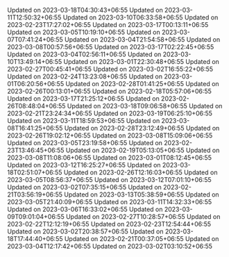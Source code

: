 
Updated on 2023-03-18T04:30:43+06:55
Updated on 2023-03-11T12:50:32+06:55
Updated on 2023-03-10T06:33:58+06:55
Updated on 2023-02-23T17:27:02+06:55
Updated on 2023-03-17T00:13:11+06:55
Updated on 2023-03-05T10:19:10+06:55
Updated on 2023-03-07T07:41:24+06:55
Updated on 2023-03-04T21:54:58+06:55
Updated on 2023-03-08T00:57:56+06:55
Updated on 2023-03-17T02:22:45+06:55
Updated on 2023-03-04T02:56:11+06:55
Updated on 2023-03-10T13:49:14+06:55
Updated on 2023-03-01T22:30:48+06:55
Updated on 2023-02-27T00:45:41+06:55
Updated on 2023-03-02T16:55:22+06:55
Updated on 2023-02-24T13:23:08+06:55
Updated on 2023-03-01T06:20:56+06:55
Updated on 2023-02-28T01:41:25+06:55
Updated on 2023-02-26T00:13:01+06:55
Updated on 2023-02-18T05:57:06+06:55
Updated on 2023-03-17T21:25:12+06:55
Updated on 2023-02-26T08:48:04+06:55
Updated on 2023-03-18T09:06:58+06:55
Updated on 2023-02-21T23:24:34+06:55
Updated on 2023-03-19T06:25:10+06:55
Updated on 2023-03-11T18:59:53+06:55
Updated on 2023-03-08T16:41:25+06:55
Updated on 2023-02-28T23:12:49+06:55
Updated on 2023-02-26T19:02:12+06:55
Updated on 2023-03-08T15:09:06+06:55
Updated on 2023-03-05T23:19:58+06:55
Updated on 2023-02-23T13:46:45+06:55
Updated on 2023-02-19T05:13:05+06:55
Updated on 2023-03-08T11:08:06+06:55
Updated on 2023-03-01T08:12:45+06:55
Updated on 2023-03-12T16:25:27+06:55
Updated on 2023-03-18T02:51:07+06:55
Updated on 2023-02-26T12:16:03+06:55
Updated on 2023-03-05T08:56:37+06:55
Updated on 2023-03-12T07:01:10+06:55
Updated on 2023-03-02T07:35:15+06:55
Updated on 2023-02-21T03:56:19+06:55
Updated on 2023-03-13T05:38:59+06:55
Updated on 2023-03-05T21:40:09+06:55
Updated on 2023-03-11T14:32:33+06:55
Updated on 2023-03-06T16:33:02+06:55
Updated on 2023-03-09T09:01:04+06:55
Updated on 2023-02-27T10:28:57+06:55
Updated on 2023-02-22T12:12:19+06:55
Updated on 2023-02-23T12:54:44+06:55
Updated on 2023-03-02T20:38:57+06:55
Updated on 2023-03-18T17:44:40+06:55
Updated on 2023-02-21T00:37:05+06:55
Updated on 2023-03-04T12:17:42+06:55
Updated on 2023-03-02T03:10:52+06:55